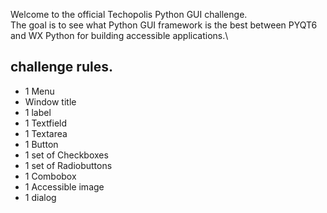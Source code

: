 Welcome to the official Techopolis  Python GUI challenge.\
The goal is to see what Python GUI framework is the best between PYQT6 and WX Python for building accessible applications.\
## challenge rules.
* 1 Menu
* Window title
* 1 label
* 1 Textfield
* 1 Textarea
* 1 Button
* 1 set of Checkboxes
* 1 set of Radiobuttons
* 1 Combobox 
* 1 Accessible image
* 1 dialog
